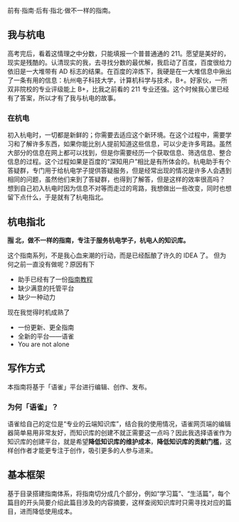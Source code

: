 前有·指南·后有·指北·做不一样的指南。

## 我与杭电

高考完后，看着这情理之中分数，只能填报一个普普通通的 211。愿望是美好的，现实是残酷的。认清现实的我，去寻找分数的最优解，我启动了百度，百度很给力依旧是一大堆带有 AD 标志的结果。在百度的淬炼下，我硬是在一大堆信息中揪出了一条有用的信息：杭州电子科技大学，计算机科学与技术，B+。好家伙，一所双非院校的专业评级能上 B+，比我之前看的 211 专业还强。这个时候我心里已经有了答案，所以才有了我与杭电的故事。

### 在杭电

初入杭电时，一切都是新鲜的；你需要去适应这个新环境。在这个过程中，需要学习和了解许多东西，如果你能比别人提前知道这些信息，可以少走许多弯路。虽然大部分的信息在网上都可以找到，但是你需要经历一个获取信息、筛选信息、整合信息的过程。这个过程如果是百度的“深知用户”相比是有所体会的。杭电助手有个答疑群，专门用于给杭电学子提供答疑服务，但是经常出现的情况是许多人会遇到相同的问题，虽然他们来到了答疑群，也得到了解答，但是这样的效率很高吗？
想到自己初入杭电时因为信息不对等而走过的弯路，我想做出一些改变，同时也想留下点什么，于是就有了杭电指北。

## 杭电指北

**🈯️ 北，做不一样的指南，专注于服务杭电学子，杭电人的知识库。**
​

这个指南系列，不是我心血来潮的行动，而是已经酝酿了许久的 IDEA 了。
但为何之前一直没有做呢？原因有下

- 助手已经有了一份[指南教程](https://help.hduhelp.com/)
- 缺少满意的托管平台
- 缺少一种动力

现在我觉得时机成熟了

- 一份更新、更全指南
- 全新的平台——语雀
- You are not alone

## 写作方式

本指南将基于「语雀」平台进行编辑、创作、发布。

### 为何「语雀」？

语雀给自己的定位是“专业的云端知识库”，结合我的使用情况，语雀网页端的编辑器简单易用非常友好，而知识库的创建不就正需要这一点吗？因此我选择语雀作为知识库的创建平台，就是希望**降低知识库的维护成本**，**降低知识库的贡献门槛**，这样创作者才能更专注于创作，吸引更多的人参与进来。

## 基本框架

基于目录搭建指南体系，将指南切分成几个部分，例如“学习篇”、“生活篇”，每个篇目的开头简要介绍此篇目涉及的内容摘要，这样查阅知识库时只需寻找对应的篇目，进而降低使用成本。
